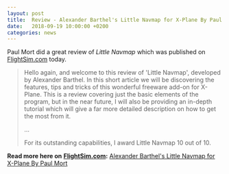 ```yaml
---
layout: post
title:  Review - Alexander Barthel's Little Navmap for X-Plane By Paul Mort
date:   2018-09-19 10:00:00 +0200
categories: news
---
```


Paul Mort did a great review of *Little Navmap* which was published on [FlightSim.com](https://www.flightsim.com/) today.

> Hello again, and welcome to this review of 'Little Navmap', developed by Alexander Barthel.
> In this short article we will be discovering the features, tips and tricks of this wonderful freeware add-on for X-Plane.
> This is a review covering just the basic elements of the program, but in the near future,
> I will also be providing an in-depth tutorial which will give a far more detailed description on how to get the most from it.
>
> ...
>
> For its outstanding capabilities, I award Little Navmap 10 out of 10.

**Read more here on** [**FlightSim.com**](https://www.flightsim.com/)**:** [Alexander Barthel's Little Navmap for X-Plane By Paul Mort](https://www.flightsim.com/vbfs/content.php?18625-Review-Alexander-Barthel-s-Little-Navmap)


